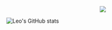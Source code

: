 <!-- ### Hi there 👋 -->


<p align="center">
  <a href="https://github.com/leowzz">
    <img src="https://skillicons.dev/icons?perline=10&i=python,fastapi,docker,mysql,ubuntu,java,go,jenkins,nginx" />
  </a>
</p>



![Leo's GitHub stats](https://github-readme-stats.vercel.app/api?username=leowzz&show_icons=true)

<!-- ![Leo's GitHub stats](https://github-readme-stats.vercel.app/api?username=leowzz&show_icons=true&theme=dark) -->

<!-- [![Readme Card](https://github-readme-stats.vercel.app/api/pin/?username=leowzz&repo=Emp_ms)](https://github.com/leowzz/Emp_ms)

[![Readme Card](https://github-readme-stats.vercel.app/api/pin/?username=leowzz&repo=lanzouTool)](https://github.com/leowzz/lanzouTool) -->


<!-- [<img src="https://github-readme-stats.vercel.app/api/pin/?username=leowzz&repo=Emp_ms" alt="Readme Card" style="zoom:80%;" />](https://github.com/leowzz/github-readme-stats) -->

<!-- [<img src="https://github-readme-stats.vercel.app/api/pin/?username=leowzz&repo=lanzouTool" alt="Readme Card" style="zoom:80%;" />](https://github.com/leowzz/lanzouTool) -->
<!--
**leowzz/leowzz** is a ✨ _special_ ✨ repository because its `README.md` (this file) appears on your GitHub profile.

Here are some ideas to get you started:

- 🔭 I’m currently working on ...
- 🌱 I’m currently learning ...
- 👯 I’m looking to collaborate on ...
- 🤔 I’m looking for help with ...
- 💬 Ask me about ...
- 📫 How to reach me: ...
- 😄 Pronouns: ...
- ⚡ Fun fact: ...
-->

